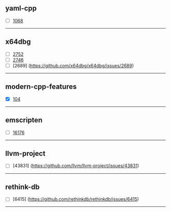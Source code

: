 yaml-cpp
---
- [ ] [1068](https://github.com/jbeder/yaml-cpp/issues/1068)
---
x64dbg
---
- [ ] [2752](https://github.com/x64dbg/x64dbg/issues/2752)
- [ ] [2746](https://github.com/x64dbg/x64dbg/issues/2746)
- [ ] [2689] (https://github.com/x64dbg/x64dbg/issues/2689)
---
modern-cpp-features
---
- [x] [104](https://github.com/AnthonyCalandra/modern-cpp-features/issues/104)
---
emscripten
---
- [ ] [16176](https://github.com/emscripten-core/emscripten/issues/16176)
---
llvm-project
---
- [ ] [43831] (https://github.com/llvm/llvm-project/issues/43831)
---
rethink-db
---
- [ ] [6415] (https://github.com/rethinkdb/rethinkdb/issues/6415)
---
